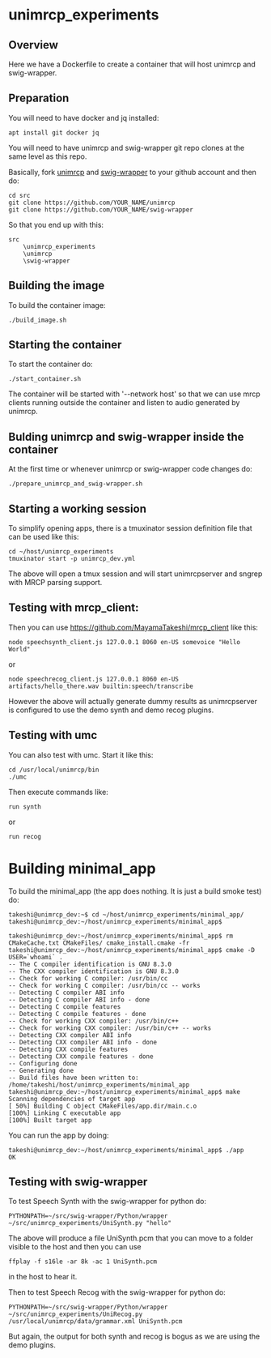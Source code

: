# unimrcp_experiments

## Overview

Here we have a Dockerfile to create a container that will host unimrcp and swig-wrapper.

## Preparation

You will need to have docker and jq installed:
```
apt install git docker jq
```

You will need to have unimrcp and swig-wrapper git repo clones at the same level as this repo. 

Basically, fork [unimrcp](https://github.com/unispeech/unimrcp) and [swig-wrapper](https://github.com/unispeech/swig-wrapper) to your github account and then do:
```
cd src
git clone https://github.com/YOUR_NAME/unimrcp
git clone https://github.com/YOUR_NAME/swig-wrapper
```
So that you end up with this:

```
src
    \unimrcp_experiments
    \unimrcp
    \swig-wrapper 
```

## Building the image

To build the container image:
```
./build_image.sh
```

## Starting the container

To start the container do:
```
./start_container.sh
```

The container will be started with '--network host' so that we can use mrcp clients running outside the container and listen to audio generated by unimrcp.

## Bulding unimrcp and swig-wrapper inside the container

At the first time or whenever unimrcp or swig-wrapper code changes do:
```
./prepare_unimrcp_and_swig-wrapper.sh
```

## Starting a working session

To simplify opening apps, there is a tmuxinator session definition file that can be used like this:
```
cd ~/host/unimrcp_experiments
tmuxinator start -p unimrcp_dev.yml
```

The above will open a tmux session and will start unimrcpserver and sngrep with MRCP parsing support.

## Testing with mrcp_client:

Then you can use https://github.com/MayamaTakeshi/mrcp_client like this:
```
node speechsynth_client.js 127.0.0.1 8060 en-US somevoice "Hello World"
```
or
```
node speechrecog_client.js 127.0.0.1 8060 en-US artifacts/hello_there.wav builtin:speech/transcribe
```

However the above will actually generate dummy results as unimrcpserver is configured to use the demo synth and demo recog plugins.

## Testing with umc

You can also test with umc. Start it like this:
```
cd /usr/local/unimrcp/bin
./umc
```
Then execute commands like:
```
run synth
```
or
```
run recog
```

# Building minimal_app

To build the minimal_app (the app does nothing. It is just a build smoke test) do:

```
takeshi@unimrcp_dev:~$ cd ~/host/unimrcp_experiments/minimal_app/
takeshi@unimrcp_dev:~/host/unimrcp_experiments/minimal_app$ 

takeshi@unimrcp_dev:~/host/unimrcp_experiments/minimal_app$ rm CMakeCache.txt CMakeFiles/ cmake_install.cmake -fr
takeshi@unimrcp_dev:~/host/unimrcp_experiments/minimal_app$ cmake -D USER=`whoami` .
-- The C compiler identification is GNU 8.3.0
-- The CXX compiler identification is GNU 8.3.0
-- Check for working C compiler: /usr/bin/cc
-- Check for working C compiler: /usr/bin/cc -- works
-- Detecting C compiler ABI info
-- Detecting C compiler ABI info - done
-- Detecting C compile features
-- Detecting C compile features - done
-- Check for working CXX compiler: /usr/bin/c++
-- Check for working CXX compiler: /usr/bin/c++ -- works
-- Detecting CXX compiler ABI info
-- Detecting CXX compiler ABI info - done
-- Detecting CXX compile features
-- Detecting CXX compile features - done
-- Configuring done
-- Generating done
-- Build files have been written to: /home/takeshi/host/unimrcp_experiments/minimal_app
takeshi@unimrcp_dev:~/host/unimrcp_experiments/minimal_app$ make
Scanning dependencies of target app
[ 50%] Building C object CMakeFiles/app.dir/main.c.o
[100%] Linking C executable app
[100%] Built target app

```

You can run the app by doing:
```
takeshi@unimrcp_dev:~/host/unimrcp_experiments/minimal_app$ ./app 
OK
```

## Testing with swig-wrapper

To test Speech Synth with the swig-wrapper for python do:
```
PYTHONPATH=~/src/swig-wrapper/Python/wrapper ~/src/unimrcp_experiments/UniSynth.py "hello"
```
The above will produce a file UniSynth.pcm that you can move to a folder visible to the host and then you can use 
```
ffplay -f s16le -ar 8k -ac 1 UniSynth.pcm 
```
in the host to hear it.

Then to test Speech Recog with the swig-wrapper for python do:
```
PYTHONPATH=~/src/swig-wrapper/Python/wrapper ~/src/unimrcp_experiments/UniRecog.py /usr/local/unimrcp/data/grammar.xml UniSynth.pcm
```

But again, the output for both synth and recog is bogus as we are using the demo plugins.



